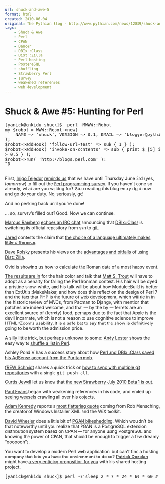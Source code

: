 ```yaml
---
url: shuck-and-awe-5
format: html
created: 2010-06-04
original: The Pythian Blog - http://www.pythian.com/news/12889/shuck-awe-5-hunting-for-perl/
tags:
    - Shuck & Awe
    - Perl
    - CPAN
    - Dancer
    - DBIx::Class
    - Dist::Zilla
    - Perl hosting
    - PostgreSQL
    - shuffling
    - Strawberry Perl
    - survey
    - weakened references
    - web development
---
```


# Shuck & Awe #5: Hunting for Perl

<pre>[yanick@enkidu shuck]$  perl -MWWW::Robot
my $robot = WWW::Robot-&gt;new(
    NAME =&gt; 'shuck', VERSION =&gt; 0.1, EMAIL =&gt; 'blogger@pythian.com'
);
$robot-&gt;addHook( 'follow-url-test' =&gt; sub { 1 } );
$robot-&gt;addHook( 'invoke-on-contents' =&gt; sub { print $_[5] if rand()
&gt; 0.5 } );
$robot-&gt;run( 'http://blogs.perl.com' );
^D

</pre>
<p>First, <a href="http://poisonbit.wordpress.com">Inigo Tejedor</a> <a
href="http://poisonbit.wordpress.com/2010/06/01/about-perl-programming-survey/">reminds
us</a> that we have until Thursday June 3rd (yes, <em>tomorrow</em>) to fill
out the <a href="http://perl.websurvey.net.au/">Perl programming survey</a>.
If you haven&#8217;t done so already, what are you waiting for? Stop reading
this blog entry right now and go do your duty. No, seriously, go!</p>
<p>And no peeking back until you&#8217;re done!</p>
<p>&#8230; so, survey&#8217;s filled out? Good. Now we can continue.</p>

<p><span id="more-12889"></span></p>
<p><a href="http://marcus.nordaaker.com">Marcus Ramberg</a>  <a
href="http://marcus.nordaaker.com/2010/06/dbix-class-about-to-switch-to-git">echoes
an IRC chat</a> announcing that <a
href="http://search.cpan.org/dist/DBIx-Class">DBIx::Class</a> is switching its
official repository from svn to <a
href="http://github.com/haarg/DBIx-Class">git</a>.</p>
<p><a href="http://curiousprogrammer.wordpress.com">Jared</a> contests the
claim that <a
href="http://curiousprogrammer.wordpress.com/2010/05/31/super-programming-languages/">the
choice of a language ultimately makes little difference</a>.</p>

<p><a href="http://blog.urth.org/">Dave Rolsky</a> presents his views on the
<a href="http://blog.urth.org/2010/05/distzilla-pros-and-cons.html">advantages
and pitfalls</a> of using <a
href="http://search.cpan.org/dist/Dist-Zilla">Dist::Zilla</a>. </p>
<p><a href="http://blogs.perl.org/users/ovid">Ovid</a> is showing us how to
calculate the Roman date of a <a
href="http://blogs.perl.org/users/ovid/2010/05/dates-in-latin.html">most happy
event</a>.</p>
<p><a href="http://www.shadowcat.co.uk/blog/matt-s-trout/iron-mad/">The
results are in</a> for the hair color and talk that <a
href="http://www.shadowcat.co.uk/blog/matt-s-trout">Matt S.  Trout</a> will
have to adopt as a penalty for failing the Perl Ironman contest. His hair will
be dyed a pristine snow-white, and his talk will be about how Module::Build is
better than ExtUtils::MakeMaker, and how does this reflect on the design of
Perl 7 and the fact that PHP is the future of web development, which will tie
in in the historic review of MVCs, from Pacman to Django, with mention that
patches are indeed welcome, and that &#8212; by the by &#8212; ferrets are an
excellent source of (ferrety) food, perhaps due to the fact that Apple is the
devil incarnate, which is not a reason to use cognitive science to improve
HTML::Zoom&#8217;s usability. It is a safe bet to say that the show is
definitively going to be worth the admission price.</p>

<p>A silly little trick, but perhaps unknown to some: <a
href="http://theworkinggeek.com/">Andy Lester</a> shows the easy way to <a
href="http://perlbuzz.com/2010/05/how-to-shuffle-a-list-in-perl.html">shuffle
a list in Perl</a>.</p>
<p>Ashley Pond V has a success story about how <a
href="http://sedition.com/a/2945">Perl and DBIx::Class saved his AdSense
account from the Puritan mob</a>.</p>
<p><a href="http://blog.afoolishmanifesto.com">fREW Schmidt</a> shares a quick
trick on <a href="http://blog.afoolishmanifesto.com/archives/1344">how to sync
with multiple git repositories</a> with a single <tt>git push all</tt>.</p>

<p><a href="http://csjewell.dreamwidth.org">Curtis Jewell</a> let us know that
<a href="http://csjewell.dreamwidth.org/14161.html">the new Strawberry July
2010 Beta 1 is out</a>.</p>
<p><a href="http://leonerds-code.blogspot.com">Paul Evans</a> began with
weakening references in his code, and ended up <a
href="http://leonerds-code.blogspot.com/2010/05/weasels-in-code.html">seeing
weasels</a> crawling all over his objects.</p>
<p><a href="http://use.perl.org/~Alias/">Adam Kennedy</a> reports a <a
href="http://use.perl.org/~Alias/journal/40358">most flattering quote</a>
coming from Rob Mensching, the creator of Windows Installer XML and the WiX
toolkit.</p>

<p><a href="http://www.justatheory.com">David Wheeler</a> does a little bit of
<a
href="http://www.justatheory.com/computers/databases/postgresql/pgan-bikeshedding.html">PGAN
bikeshedding</a>.  Which wouldn&#8217;t be that noteworthy until you realize
that PGAN is a PostgreSQL extension distribution system based on CPAN &#8212;
for anyone using PostgreSQL and knowing the power of CPAN, that should be
enough to trigger a few dreamy &#8220;ooooooh&#8221;s. </p>
<p>You want to develop a modern Perl web application, but can&#8217;t find a
hosting company that lets you have the environment to do so? <a
href="http://blog.patspam.com">Patrick Donelan</a> might have <a
href="http://blog.patspam.com/2010/serve-up-dancer-webapps-for-six-bucks">a
very enticing proposition for you</a> with his shared hosting project.</p>

<pre>
[yanick@enkidu shuck]$ perl -E'sleep 2 * 7 * 24 * 60 * 60 # see y'all in 2 weeks!'
</pre>

